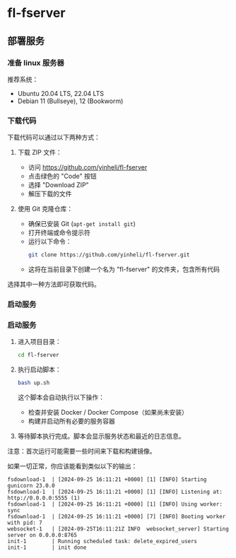 # fl-fserver

## 部署服务

### 准备 linux 服务器

推荐系统：
- Ubuntu 20.04 LTS, 22.04 LTS
- Debian 11 (Bullseye), 12 (Bookworm)

### 下载代码

下载代码可以通过以下两种方式：

1. 下载 ZIP 文件：
   - 访问 https://github.com/yinheli/fl-fserver
   - 点击绿色的 "Code" 按钮
   - 选择 "Download ZIP"
   - 解压下载的文件

2. 使用 Git 克隆仓库：
   - 确保已安装 Git (`apt-get install git`)
   - 打开终端或命令提示符
   - 运行以下命令：
     ```bash
     git clone https://github.com/yinheli/fl-fserver.git
     ```
   - 这将在当前目录下创建一个名为 "fl-fserver" 的文件夹，包含所有代码

选择其中一种方法即可获取代码。

### 启动服务


### 启动服务

1. 进入项目目录：
   ```bash
   cd fl-fserver
   ```

2. 执行启动脚本：
   ```bash
   bash up.sh
   ```

   这个脚本会自动执行以下操作：
   - 检查并安装 Docker / Docker Compose（如果尚未安装）
   - 构建并启动所有必要的服务容器

3. 等待脚本执行完成。脚本会显示服务状态和最近的日志信息。

注意：首次运行可能需要一些时间来下载和构建镜像。

如果一切正常，你应该能看到类似以下的输出：

```
fsdownload-1  | [2024-09-25 16:11:21 +0000] [1] [INFO] Starting gunicorn 23.0.0
fsdownload-1  | [2024-09-25 16:11:21 +0000] [1] [INFO] Listening at: http://0.0.0.0:5555 (1)
fsdownload-1  | [2024-09-25 16:11:21 +0000] [1] [INFO] Using worker: sync
fsdownload-1  | [2024-09-25 16:11:21 +0000] [7] [INFO] Booting worker with pid: 7
websocket-1   | [2024-09-25T16:11:21Z INFO  websocket_server] Starting server on 0.0.0.0:8765
init-1        | Running scheduled task: delete_expired_users
init-1        | init done
```